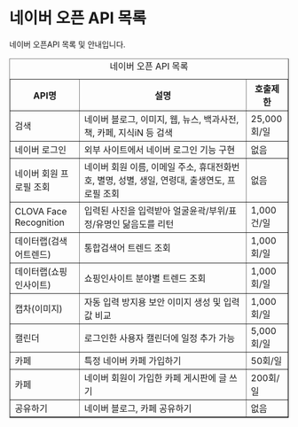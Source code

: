 # 네이버 오픈 API 목록

<html lang="ko">
<head>
    <title>NAVER Developers - API 소개</title>
</head>
<body>
<div class="con">
    <p class="p_desc">
    네이버 오픈API 목록 및 안내입니다.
    </p>
    <table border="1" class="tbl_h">
        <caption><span class="blind">네이버 오픈 API 목록</span></caption>
        <colgroup>
            <col style="width:25%">
            <col>
            <col style="width:15%">
        </colgrpup>
        <thead>
        <tr>
            <th>API명</th>
            <th>설명</th>
            <th>호출제한</th>
        </tr>
        </thead>
        <tbody>
        <tr>
            <td class="left">검색</td>
            <td class="left">네이버 블로그, 이미지, 웹, 뉴스, 백과사전, 책, 카페, 지식iN 등 검색</td>
            <td class="left">25,000회/일</td>
        </tr>
        <tr>
            <td class="left">네이버 로그인</td>
            <td class="left">외부 사이트에서 네이버 로그인 기능 구현</td>
            <td class="left">없음</td>
        </tr>
        <tr>
            <td class="left">네이버 회원 프로필 조회</td>
            <td class="left">네이버 회원 이름, 이메일 주소, 휴대전화번호, 별명, 성별, 생일, 연령대, 출생연도, 프로필 조회</td>
            <td class="left">없음</td>
        </tr>
        <tr>
            <td class="left">CLOVA Face Recognition</td>
            <td class="left">입력된 사진을 입력받아 얼굴윤곽/부위/표정/유명인 닮음도를 리턴</td>
            <td class="left">1,000건/일</td>
        </tr>
        <tr>
            <td class="left">데이터랩(검색어트렌드)</td>
            <td class="left">통합검색어 트렌드 조회	</td>
            <td class="left">1,000회/일</td>
        </tr>
        <tr>
            <td class="left">데이터랩(쇼핑인사이트)</td>
            <td class="left">쇼핑인사이트 분야별 트렌드 조회	</td>
            <td class="left">1,000회/일</td>
        </tr>
        <tr>
            <td class="left">캡차(이미지)</td>
            <td class="left">자동 입력 방지용 보안 이미지 생성 및 입력값 비교</td>
            <td class="left">1,000회/일</td>
        </tr>
        <tr>
            <td class="left">캘린더</td>
            <td class="left">로그인한 사용자 캘린더에 일정 추가 가능</td>
            <td class="left">5,000회/일</td>
        </tr>
        <tr>
            <td class="left">카페</td>
            <td class="left">특정 네이버 카페 가입하기</td>
            <td class="left">50회/일</td>
        </tr>
        <tr>
            <td class="left">카페</td>
            <td class="left">네이버 회원이 가입한 카페 게시판에 글 쓰기</td>
            <td class="left">200회/일</td>
        </tr>
        <tr>
            <td class="left">공유하기</td>
            <td class="left">네이버 블로그, 카페 공유하기</td>
            <td class="left">없음</td>
        </tr>
        </tbody>
    </table>
</div>
</body>
</html>